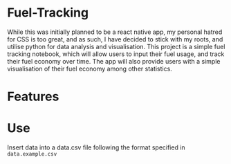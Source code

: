 # Fuel-Tracking
While this was initially planned to be a react native app, my personal hatred for CSS is too great, and as such, I have decided to stick with my roots, and utilise python for data analysis and visualisation. This project is a simple fuel tracking notebook, which will allow users to input their fuel usage, and track their fuel economy over time. The app will also provide users with a simple visualisation of their fuel economy among other statistics.

# Features


# Use

Insert data into a data.csv file following the format specified in `data.example.csv`